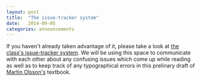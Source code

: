```yaml
---
layout: post
title:  "The issue-tracker system"
date:   2014-09-05
categories: announcements 
---
```


If you haven't already taken advantage of it, please take a look at [the
class's issue-tracker system][issues]. We will be using this space to
communicate with each other about any confusing issues which come up while
reading as well as to keep track of any typographical errors
in this prelinary draft of [Martin Olsson's][martin] textbook.

[issues]: http://dkrashen.github.io/stacks-issues/
[martin]: http://math.berkeley.edu/~molsson/
